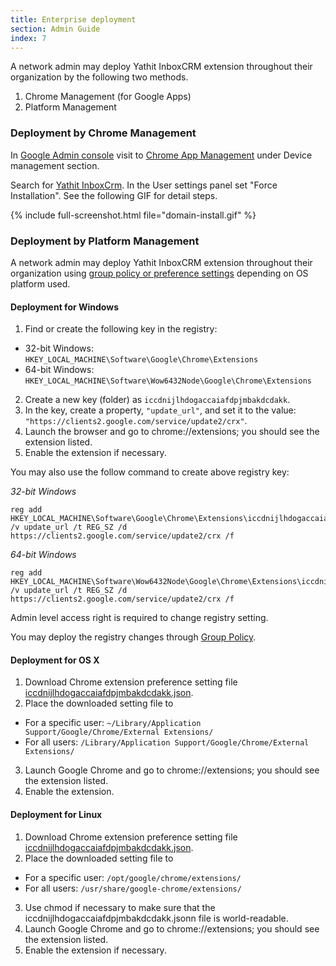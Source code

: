 ```yaml
---
title: Enterprise deployment
section: Admin Guide
index: 7
---
```



A network admin may deploy Yathit InboxCRM extension throughout their organization by the following two methods. 

1. Chrome Management (for Google Apps)
2. Platform Management


### Deployment by Chrome Management

In [Google Admin console](https://admin.google.com/) visit to [Chrome App Management](https://admin.google.com/AdminHome?fral=1#ChromeAppList:) under Device management section.
 
Search for [Yathit InboxCrm](https://admin.google.com/AdminHome?fral=1#ChromeAppDetails:appId=iccdnijlhdogaccaiafdpjmbakdcdakk&flyout=reg). In the User settings panel set "Force Installation". See the following GIF for detail steps.

{% include full-screenshot.html file="domain-install.gif" %}


### Deployment by Platform Management

A network admin may deploy Yathit InboxCRM extension throughout their organization using [group policy or preference settings](https://developer.chrome.com/extensions/external_extensions) depending on OS platform used.

#### Deployment for Windows

1. Find or create the following key in the registry:
  * 32-bit Windows: `HKEY_LOCAL_MACHINE\Software\Google\Chrome\Extensions`
  * 64-bit Windows: `HKEY_LOCAL_MACHINE\Software\Wow6432Node\Google\Chrome\Extensions`
2. Create a new key (folder) as `iccdnijlhdogaccaiafdpjmbakdcdakk`. 
3. In the key, create a property, `"update_url"`, and set it to the value: `"https://clients2.google.com/service/update2/crx"`. 
4. Launch the browser and go to chrome://extensions; you should see the extension listed.
5. Enable the extension if necessary.


You may also use the follow command to create above registry key:

*32-bit Windows*

    reg add HKEY_LOCAL_MACHINE\Software\Google\Chrome\Extensions\iccdnijlhdogaccaiafdpjmbakdcdakk /v update_url /t REG_SZ /d https://clients2.google.com/service/update2/crx /f
    
*64-bit Windows*

    reg add HKEY_LOCAL_MACHINE\Software\Wow6432Node\Google\Chrome\Extensions\iccdnijlhdogaccaiafdpjmbakdcdakk /v update_url /t REG_SZ /d https://clients2.google.com/service/update2/crx /f
    
Admin level access right is required to change registry setting.    
      
You may deploy the registry changes through [Group Policy](http://blogs.technet.com/b/askds/archive/2007/08/14/deploying-custom-registry-changes-through-group-policy.aspx).
  
    

#### Deployment for OS X

1. Download Chrome extension preference setting file [iccdnijlhdogaccaiafdpjmbakdcdakk.json](http://www.yathit.com/extensions/iccdnijlhdogaccaiafdpjmbakdcdakk.json).
2. Place the downloaded setting file to
  * For a specific user: `~/Library/Application Support/Google/Chrome/External Extensions/`
  * For all users: `/Library/Application Support/Google/Chrome/External Extensions/`
3. Launch Google Chrome and go to chrome://extensions; you should see the extension listed.  
4. Enable the extension.


#### Deployment for Linux

1. Download Chrome extension preference setting file [iccdnijlhdogaccaiafdpjmbakdcdakk.json](http://www.yathit.com/extensions/iccdnijlhdogaccaiafdpjmbakdcdakk.json).
2. Place the downloaded setting file to
  * For a specific user: `/opt/google/chrome/extensions/`
  * For all users: `/usr/share/google-chrome/extensions/`
3. Use chmod if necessary to make sure that the iccdnijlhdogaccaiafdpjmbakdcdakk.jsonn file is world-readable.  
4. Launch Google Chrome and go to chrome://extensions; you should see the extension listed.  
5. Enable the extension if necessary.


